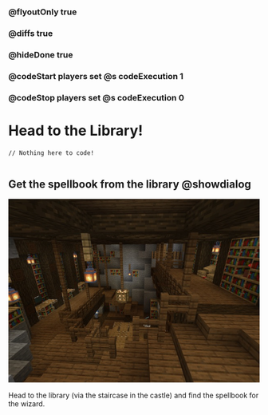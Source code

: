 ### @flyoutOnly true
### @diffs true
### @hideDone true
### @codeStart players set @s codeExecution 1
### @codeStop players set @s codeExecution 0

# Head to the Library!

```template
// Nothing here to code!
```

```ghost
```

## Get the spellbook from the library @showdialog

![Library](library.jpg)

Head to the library (via the staircase in the castle) and find the spellbook for the wizard.

```spy

```